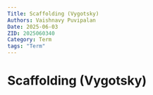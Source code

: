 ```yaml
---
Title: Scaffolding (Vygotsky)
Authors: Vaishnavy Puvipalan
Date: 2025-06-03
ZID: 2025060340
Category: Term
tags: "Term"
---
```

# Scaffolding (Vygotsky)
  

  
  
  
  
